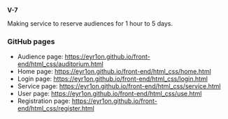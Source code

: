**V-7**

Making service to reserve audiences for 1 hour to 5 days.

### GitHub pages 
* Audience page: https://eyr1on.github.io/front-end/html_css/auditorium.html 
* Home page: https://eyr1on.github.io/front-end/html_css/home.html 
* Login page: https://eyr1on.github.io/front-end/html_css/login.html 
* Service page: https://eyr1on.github.io/front-end/html_css/service.html 
* User page: https://eyr1on.github.io/front-end/html_css/use.html 
* Registration page: https://eyr1on.github.io/front-end/html_css/register.html
